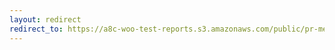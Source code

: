 ```yaml
---
layout: redirect
redirect_to: https://a8c-woo-test-reports.s3.amazonaws.com/public/pr-merge/39344/api/index.html
---
```

